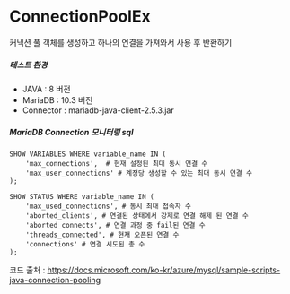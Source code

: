 # ConnectionPoolEx

커낵션 풀 객체를 생성하고 하나의 연결을 가져와서 사용 후 반환하기

##### 테스트 환경

* JAVA : 8 버전
* MariaDB : 10.3 버전
* Connector : mariadb-java-client-2.5.3.jar

##### MariaDB Connection 모니터링 sql

```
SHOW VARIABLES WHERE variable_name IN (
	'max_connections',	# 현재 설정된 최대 동시 연결 수
	'max_user_connections' # 계정당 생성할 수 있는 최대 동시 연결 수
);
```
```
SHOW STATUS WHERE variable_name IN (
	'max_used_connections',	# 동시 최대 접속자 수
	'aborted_clients', # 연결된 상태에서 강제로 연결 해제 된 연결 수
	'aborted_connects', # 연결 과정 중 fail된 연결 수
	'threads_connected', # 현재 오픈된 연결 수
	'connections' # 연결 시도된 총 수
);
```


코드 출처 : https://docs.microsoft.com/ko-kr/azure/mysql/sample-scripts-java-connection-pooling

